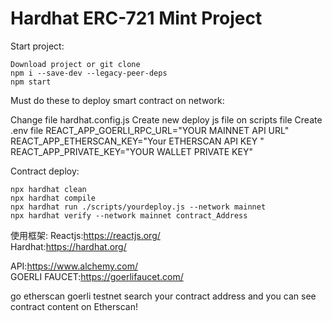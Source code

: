 # Hardhat ERC-721 Mint Project

Start project:

```shell
Download project or git clone
npm i --save-dev --legacy-peer-deps
npm start
```


Must do these to deploy smart contract on network:
<p>
Change file hardhat.config.js
Create new deploy js file on scripts file
Create .env file
REACT_APP_GOERLI_RPC_URL="YOUR MAINNET API URL"
REACT_APP_ETHERSCAN_KEY="Your ETHERSCAN API KEY "
REACT_APP_PRIVATE_KEY="YOUR WALLET PRIVATE KEY"
</p>

Contract deploy:
```shell
npx hardhat clean
npx hardhat compile
npx hardhat run ./scripts/yourdeploy.js --network mainnet
npx hardhat verify --network mainnet contract_Address
```
使用框架:
Reactjs:https://reactjs.org/ <br/>
Hardhat:https://hardhat.org/

API:https://www.alchemy.com/ <br/>
GOERLI FAUCET:https://goerlifaucet.com/

go etherscan goerli testnet search your contract address and you can see contract content on Etherscan!

